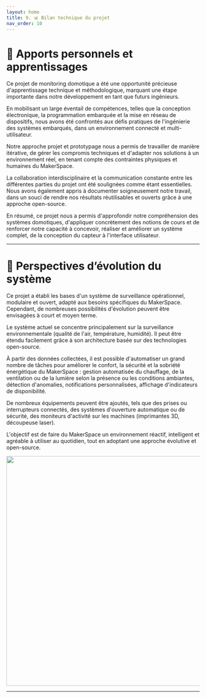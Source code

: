 ```yaml
---
layout: home
title: 9. 📊 Bilan technique du projet
nav_order: 10
---
```


# 🧭 Apports personnels et apprentissages

Ce projet de monitoring domotique a été une opportunité précieuse d'apprentissage technique et méthodologique, marquant une étape importante dans notre développement en tant que futurs ingénieurs.

En mobilisant un large éventail de compétences, telles que la conception électronique, la programmation embarquée et la mise en réseau de dispositifs, nous avons été confrontés aux défis pratiques de l'ingénierie des systèmes embarqués, dans un environnement connecté et multi-utilisateur.

Notre approche projet et prototypage nous a permis de travailler de manière itérative, de gérer les compromis techniques et d'adapter nos solutions à un environnement réel, en tenant compte des contraintes physiques et humaines du MakerSpace.

La collaboration interdisciplinaire et la communication constante entre les différentes parties du projet ont été soulignées comme étant essentielles. Nous avons également appris à documenter soigneusement notre travail, dans un souci de rendre nos résultats réutilisables et ouverts grâce à une approche open-source.

En résumé, ce projet nous a permis d'approfondir notre compréhension des systèmes domotiques, d'appliquer concrètement des notions de cours et de renforcer notre capacité à concevoir, réaliser et améliorer un système complet, de la conception du capteur à l'interface utilisateur.

---

# 🚀 Perspectives d’évolution du système

Ce projet a établi les bases d'un système de surveillance opérationnel, modulaire et ouvert, adapté aux besoins spécifiques du MakerSpace. Cependant, de nombreuses possibilités d'évolution peuvent être envisagées à court et moyen terme.

Le système actuel se concentre principalement sur la surveillance environnementale (qualité de l'air, température, humidité). Il peut être étendu facilement grâce à son architecture basée sur des technologies open-source.

À partir des données collectées, il est possible d'automatiser un grand nombre de tâches pour améliorer le confort, la sécurité et la sobriété énergétique du MakerSpace : gestion automatisée du chauffage, de la ventilation ou de la lumière selon la présence ou les conditions ambiantes, détection d'anomalies, notifications personnalisées, affichage d'indicateurs de disponibilité.

De nombreux équipements peuvent être ajoutés, tels que des prises ou interrupteurs connectés, des systèmes d'ouverture automatique ou de sécurité, des moniteurs d'activité sur les machines (imprimantes 3D, découpeuse laser). 

L'objectif est de faire du MakerSpace un environnement réactif, intelligent et agréable à utiliser au quotidien, tout en adoptant une approche évolutive et open-source.

<img src="images/photo_fin.jpg" width="600"/>

---

